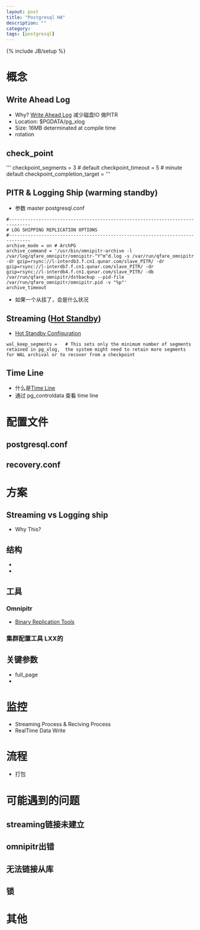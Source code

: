 ```yaml
---
layout: post
title: "Postgresql HA"
description: ""
category: 
tags: [postgresql]
---
```

{% include JB/setup %}

# 概念

## Write Ahead Log
* Why? [Write Ahead Log]
    减少磁盘IO
    做PITR
* Location: $PGDATA/pg_xlog
* Size: 16MB determinated at compile time
* rotation

## check_point
'''
checkpoint_segments = 3 # default
checkpoint_timeout = 5 # minute default
checkpoint_completion_target = 
'''

## PITR & Logging Ship (warming standby)
* 参数 master postgresql.conf
```
#------------------------------------------------------------------------------
# LOG SHIPPING REPLICATION OPTIONS
#------------------------------------------------------------------------------
archive_mode = on # ArchPG
archive_command = '/usr/bin/omnipitr-archive -l /var/log/qfare_omnipitr/omnipitr-^Y^m^d.log -s /var/run/qfare_omnipitr
-dr gzip=rsync://l-interdb3.f.cn1.qunar.com/slave_PITR/ -dr gzip=rsync://l-interdb7.f.cn1.qunar.com/slave_PITR/ -dr gzip=rsync://l-interdb4.f.cn1.qunar.com/slave_PITR/ -db /var/run/qfare_omnipitr/dstbackup --pid-file /var/run/qfare_omnipitr/omnipitr.pid -v "%p"'
archive_timeout
```
* 如果一个从挂了，会是什么状况

## Streaming ([Hot Standby])
* [Hot Standby Configuration]
```
wal_keep_segments =   # This sets only the minimum number of segments retained in pg_xlog,  the system might need to retain more segments for WAL archival or to recover from a checkpoint
```

## Time Line
* 什么是[Time Line]
* 通过 pg_controldata 查看 time line



# 配置文件
## postgresql.conf
## recovery.conf

# 方案

## Streaming vs Logging ship
* Why This?

## 结构
* 
* 


## 工具

###  Omnipitr

* [Binary Replication Tools]

### 集群配置工具 LXX的


## 关键参数

* full_page
* 



# 监控
* Streaming Process & Reciving Process
* RealTime Data Write



# 流程
* 打包

# 可能遇到的问题

## streaming链接未建立

## omnipitr出错

## 无法链接从库

## 锁

# 其他



[Binary Replication Tools]: http://wiki.postgresql.org/wiki/Binary_Replication_Tools
[Binary Replication Tutorial]: http://wiki.postgresql.org/wiki/Binary_Replication_Tutorial
[Time Line]: http://www.postgresql.org/docs/9.2/static/continuous-archiving.html
[Write Ahead Log]: http://www.postgresql.org/docs/9.2/static/wal-intro.html
[Hot Standby Configuration]: http://www.postgresql.org/docs/9.2/static/runtime-config-replication.html#GUC-HOT-STANDBY
[Hot Standby]: www.postgresql.org/docs/9.2/static/hot-standby.html
